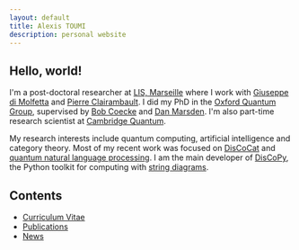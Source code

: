 ```yaml
---
layout: default
title: Alexis TOUMI
description: personal website
---
```


## Hello, world!

I'm a post-doctoral researcher at [LIS, Marseille](https://www.lis-lab.fr/) where I work with [Giuseppe di Molfetta](https://www.giuseppe-dimolfetta.com/) and [Pierre Clairambault](https://pageperso.lis-lab.fr/pierre.clairambault/).
I did my PhD in the [Oxford Quantum Group](http://www.cs.ox.ac.uk/activities/quantum/), supervised by [Bob Coecke](https://en.wikipedia.org/wiki/Bob_Coecke) and [Dan Marsden](https://stringdiagram.com/).
I'm also part-time research scientist at [Cambridge Quantum](https://cambridgequantum.com).

My research interests include quantum computing, artificial intelligence and category theory.
Most of my recent work was focused on [DisCoCat](https://en.wikipedia.org/wiki/DisCoCat) and [quantum natural language processing](https://en.wikipedia.org/wiki/Quantum_natural_language_processing).
I am the main developer of [DisCoPy](https://discopy.org), the Python toolkit for computing with [string diagrams](https://en.wikipedia.org/wiki/String_diagram).

## Contents

* [Curriculum Vitae](cv/short/Alexis-TOUMI.pdf)
* [Publications](publications)
* [News](news)
